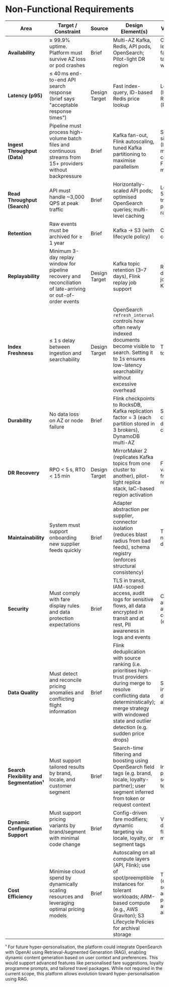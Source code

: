 # Non-Functional Requirements

| Area               | Target / Constraint                                                   | Source        | Design Element(s)                                                                  | Validation Method(s)                                                                 |
|--------------------|------------------------------------------------------------------------|----------------|---------------------------------------|----------------------------------------------------------------------------------------|
| **Availability**   | ≥ 99.9% uptime. Platform must survive AZ loss or pod crashes          | Brief         | Multi-AZ Kafka, Redis, API pods, OpenSearch; Pilot-light DR region                 | Chaos testing (AZ-level and pod-level failures). Verify ALB target health removal within 5 s |
| **Latency (p95)**  | ≤ 40 ms end-to-end API search response (brief says "acceptable response times")                                 | Design Target         | Fast index-query, ID-based Redis price lookup                                      | Load tests, profiling (latency hotspots), RED metrics (Rate/Errors/Duration)           |
| **Ingest Throughput (Data)**     | Pipeline must process high-volume batch files and continuous streams from 15+ providers without backpressure      | Brief | Kafka fan-out, Flink autoscaling, tuned Kafka partitioning to maximise parallelism                         | Soak tests for simulated data feeds (long-duration load); monitor Kafka consumer lag and Flink backpressure metrics                 |
| **Read Throughput (Search)** | API must handle ~3,000 QPS at peak traffic| Brief | Horizontally-scaled API pods; optimised OpenSearch queries; multi-level caching                                | Load tests simulating 5:1 peak-to-average traffic ratio; monitor p99 latency and error rates under load                                     |
| **Retention**      | Raw events must be archived for ≥ 1 year                               | Brief         | Kafka → S3 (with lifecycle policy)                    | Confirm S3 lifecycle config                 |
| **Replayability**  | Minimum 3-day replay window for pipeline recovery and reconciliation of late-arriving or out-of-order events | Design Target | Kafka topic retention (3–7 days), Flink replay job support                         | Run manual replay dry-run, confirm Flink job rehydrates from Kafka/savepoint           |
| **Index Freshness**| ≤ 1 s delay between ingestion and searchability                        | Design Target | OpenSearch `refresh_interval` controls how often newly indexed documents become visible to search. Setting it to 1s ensures low-latency searchability without excessive overhead                                                 | Track p95 ingestion-to-query delta                                                     |
| **Durability**     | No data loss on AZ or node failure                                     | Brief         | Flink checkpoints to RocksDB, Kafka replication factor = 3 (each partition stored in 3 brokers), DynamoDB multi-AZ                             | Simulated AZ loss, checkpoint restore, data consistency checks                         |
| **DR Recovery**    | RPO < 5 s, RTO < 15 min                                                | Design Target | MirrorMaker 2 (replicates Kafka topics from one cluster to another), pilot-light replica stack, IaC-based region activation              | Fire-drill simulation, validate data freshness post-recovery                           |
| **Maintainability**| System must support onboarding new supplier feeds quickly              | Brief         | Adapter abstraction per supplier, connector isolation (reduces blast radius from bad feeds), schema registry (enforces structural consistency)             | Time-to-integrate new feed; error rate during first sync                               |
| **Security**       | Must comply with fare display rules and data protection expectations   | Brief         | TLS in transit, IAM-scoped access, audit logs for sensitive flows, all data encrypted in transit and at rest, PII awareness in logs and events  | Config reviews, automated scans, audit trail, automated compliance scanning (e.g. AWS Config)                      |
| **Data Quality**   | Must detect and reconcile pricing anomalies and conflicting flight information | Brief         | Flink deduplication with source ranking (i.e. prioritises high-trust providers during merge to resolve conflicting data deterministically); merge strategy with windowed state and outlier detection (e.g. sudden price drops) | Simulated conflict injection, anomaly detection metrics, alert thresholds |
| **Search Flexibility and Segmentation¹** | Must support tailored results by brand, locale, and customer segment | Brief | Search-time filtering and boosting using OpenSearch field tags (e.g. brand, locale, loyalty-partner); user segment inferred from token or request context | Integration tests with personalised search scenarios; audit query templates |
| **Dynamic Configuration Support** | Must support pricing variants by brand/segment with minimal code change | Brief | Config-driven fare modifiers; dynamic targeting via locale, loyalty, or segment tags | Variant tracking dashboards, feature flag logs, rollout monitoring |
| **Cost Efficiency**| Minimise cloud spend by dynamically scaling resources and leveraging optimal pricing models | Brief | Autoscaling on all compute layers (API, Flink); use of spot/preemptible instances for tolerant workloads; ARM-based compute (e.g., AWS Graviton); S3 Lifecycle Policies for archival storage | Track key metrics (e.g., cost-per-search); regular cost analysis via cloud provider tools; automated budget alerts |

¹ For future hyper-personalisation, the platform could integrate OpenSearch with OpenAI using Retrieval-Augmented Generation (RAG), enabling dynamic content generation based on user context and preferences. This would support advanced features like personalised fare suggestions, loyalty programme prompts, and tailored travel packages. While not required in the current scope, this platform allows evolution toward hyper-personalisation using RAG.